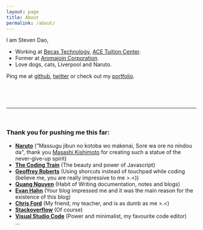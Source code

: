 ```yaml
---
layout: page
title: About
permalink: /about/
---
```


I am Steven Dao, 
- Working at [Becas Technology](http://www.becas.com.au/), [ACE Tuition Center](http://acetuitioncentre.com.au/).
- Former at [Aromajoin Corporation](http://aromajoin.com/).
- Love dogs, cats, Liverpool and Naruto.

Ping me at [github](https://github.com/iamstevendao), [twitter](https://twitter.com/iamstevendao) or check out my [portfolio](https://iamstevendao.github.io/portfolio). 
&nbsp;

&nbsp;

&nbsp;

--------------
&nbsp;

### Thank you for pushing me this far:
- **[Naruto](https://en.wikipedia.org/wiki/Naruto)** ("Massugu jibun no kotoba wo makenai, Sore wa ore no nindou da", thank you [Masashi Kishimoto](https://en.wikipedia.org/wiki/Masashi_Kishimoto) for creating such a statue of the never-give-up spirit)
- **[The Coding Train](https://www.youtube.com/user/shiffman)** (The beauty and power of Javascript)
- **[Geoffrey Roberts](https://github.com/rtrvrtg)** (Using shorcuts instead of touchpad while coding (believe me, you are really impressive to me >.<))
- **[Quang Nguyen](https://github.com/quangctkm9207)** (Habit of Writing documentation, notes and blogs)
- **[Evan Hahn](http://evanhahn.com/)** (Your blog impressed me and it was the main reason for the existence of this blog)
- **[Chris Ford]()** (My friend, my teacher, and is as dumb as me >.<)
- **[Stackoverflow](https://stackoverflow.com/)** (Of course)
- **[Visual Studio Code](https://code.visualstudio.com/)** (Power and minimalist, my favourite code editor)  
...
